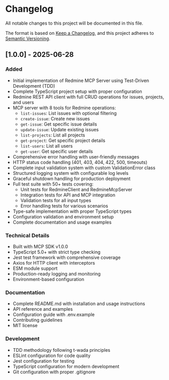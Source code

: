# Changelog

All notable changes to this project will be documented in this file.

The format is based on [Keep a Changelog](https://keepachangelog.com/en/1.0.0/),
and this project adheres to [Semantic Versioning](https://semver.org/spec/v2.0.0.html).

## [1.0.0] - 2025-06-28

### Added
- Initial implementation of Redmine MCP Server using Test-Driven Development (TDD)
- Complete TypeScript project setup with proper configuration
- Redmine REST API client with full CRUD operations for issues, projects, and users
- MCP server with 8 tools for Redmine operations:
  - `list-issues`: List issues with optional filtering
  - `create-issue`: Create new issues
  - `get-issue`: Get specific issue details
  - `update-issue`: Update existing issues
  - `list-projects`: List all projects
  - `get-project`: Get specific project details
  - `list-users`: List all users
  - `get-user`: Get specific user details
- Comprehensive error handling with user-friendly messages
- HTTP status code handling (401, 403, 404, 422, 500, timeouts)
- Complete input validation system with custom ValidationError class
- Structured logging system with configurable log levels
- Graceful shutdown handling for production deployment
- Full test suite with 50+ tests covering:
  - Unit tests for RedmineClient and RedmineMcpServer
  - Integration tests for API and MCP integration
  - Validation tests for all input types
  - Error handling tests for various scenarios
- Type-safe implementation with proper TypeScript types
- Configuration validation and environment setup
- Complete documentation and usage examples

### Technical Details
- Built with MCP SDK v1.0.0
- TypeScript 5.0+ with strict type checking
- Jest test framework with comprehensive coverage
- Axios for HTTP client with interceptors
- ESM module support
- Production-ready logging and monitoring
- Environment-based configuration

### Documentation
- Complete README.md with installation and usage instructions
- API reference and examples
- Configuration guide with .env.example
- Contributing guidelines
- MIT license

### Development
- TDD methodology following t-wada principles
- ESLint configuration for code quality
- Jest configuration for testing
- TypeScript configuration for modern development
- Git configuration with proper .gitignore